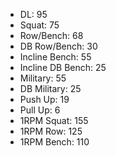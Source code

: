 * DL: 95
*  Squat: 75
*  Row/Bench: 68
*  DB Row/Bench: 30
*  Incline Bench: 55
*  Incline DB Bench: 25
*  Military: 55
*  DB Military: 25
*  Push Up: 19
*  Pull Up: 6
*  1RPM Squat: 155
*  1RPM Row: 125
*  1RPM Bench: 110
